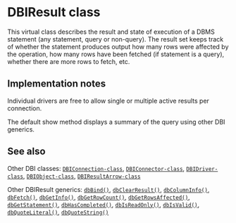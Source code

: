 # DBIResult class

This virtual class describes the result and state of execution of a DBMS
statement (any statement, query or non-query). The result set keeps
track of whether the statement produces output how many rows were
affected by the operation, how many rows have been fetched (if statement
is a query), whether there are more rows to fetch, etc.

## Implementation notes

Individual drivers are free to allow single or multiple active results
per connection.

The default show method displays a summary of the query using other DBI
generics.

## See also

Other DBI classes:
[`DBIConnection-class`](https://dbi.r-dbi.org/dev/reference/DBIConnection-class.md),
[`DBIConnector-class`](https://dbi.r-dbi.org/dev/reference/DBIConnector-class.md),
[`DBIDriver-class`](https://dbi.r-dbi.org/dev/reference/DBIDriver-class.md),
[`DBIObject-class`](https://dbi.r-dbi.org/dev/reference/DBIObject-class.md),
[`DBIResultArrow-class`](https://dbi.r-dbi.org/dev/reference/DBIResultArrow-class.md)

Other DBIResult generics:
[`dbBind()`](https://dbi.r-dbi.org/dev/reference/dbBind.md),
[`dbClearResult()`](https://dbi.r-dbi.org/dev/reference/dbClearResult.md),
[`dbColumnInfo()`](https://dbi.r-dbi.org/dev/reference/dbColumnInfo.md),
[`dbFetch()`](https://dbi.r-dbi.org/dev/reference/dbFetch.md),
[`dbGetInfo()`](https://dbi.r-dbi.org/dev/reference/dbGetInfo.md),
[`dbGetRowCount()`](https://dbi.r-dbi.org/dev/reference/dbGetRowCount.md),
[`dbGetRowsAffected()`](https://dbi.r-dbi.org/dev/reference/dbGetRowsAffected.md),
[`dbGetStatement()`](https://dbi.r-dbi.org/dev/reference/dbGetStatement.md),
[`dbHasCompleted()`](https://dbi.r-dbi.org/dev/reference/dbHasCompleted.md),
[`dbIsReadOnly()`](https://dbi.r-dbi.org/dev/reference/dbIsReadOnly.md),
[`dbIsValid()`](https://dbi.r-dbi.org/dev/reference/dbIsValid.md),
[`dbQuoteLiteral()`](https://dbi.r-dbi.org/dev/reference/dbQuoteLiteral.md),
[`dbQuoteString()`](https://dbi.r-dbi.org/dev/reference/dbQuoteString.md)

